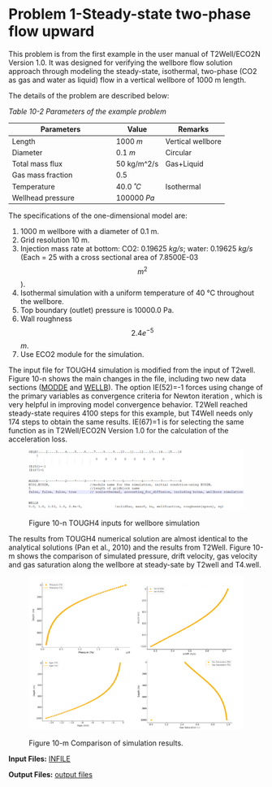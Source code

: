 # Problem 1-Steady-state two-phase flow upward

This problem is from the first example in the user manual of T2Well/ECO2N Version 1.0. It was designed for verifying the wellbore flow solution approach through modeling the steady-state, isothermal, two-phase (CO2 as gas and water as liquid) flow in a vertical wellbore of 1000 m length.&#x20;

The details of the problem are described below:

_Table 10-2 Parameters of the example problem_

<table><thead><tr><th width="191">Parameters</th><th>Value</th><th>Remarks</th></tr></thead><tbody><tr><td>Length</td><td>1000 <em>m</em></td><td>Vertical wellbore</td></tr><tr><td>Diameter</td><td>0.1 <em>m</em></td><td>Circular</td></tr><tr><td>Total mass flux</td><td>50  <span class="math">kg/m^2/s</span></td><td>Gas+Liquid</td></tr><tr><td>Gas mass fraction</td><td>0.5</td><td></td></tr><tr><td>Temperature</td><td>40.0 <em>˚C</em></td><td>Isothermal</td></tr><tr><td>Wellhead pressure</td><td>100000 <em>Pa</em></td><td></td></tr></tbody></table>

The specifications of the one-dimensional model are:

1. 1000 m wellbore with a diameter of 0.1 m.
2. Grid resolution 10 m.
3. Injection mass rate at bottom: CO2: 0.19625 _kg/s_; water: 0.19625 _kg/s_ (Each = 25  with a cross sectional area of 7.8500E-03 $$m^2$$).
4. Isothermal simulation with a uniform temperature of 40 °C throughout the wellbore.
5. Top boundary (outlet) pressure is 10000.0 Pa.
6. Wall roughness $$2.4e^{-5}$$ _m_.
7. Use ECO2 module for the simulation.

The input  file for TOUGH4 simulation is modified from the input of T2well. Figure 10-n shows the main changes in the file, including two new data sections ([MODDE](../../preparation-of-model-input/keywords-and-input-data/modde.md) and [WELLB](../../preparation-of-model-input/keywords-and-input-data/wellb.md)). The option IE(52)=-1 forces using change of the primary variables as convergence criteria  for Newton iteration , which is very helpful in improving model convergence behavior. T2Well reached steady-state requires  4100 steps for this example, but T4Well needs only 174 steps to obtain the same results.    IE(67)=1 is for selecting the same function as in T2Well/ECO2N Version 1.0  for the calculation of the acceleration loss.&#x20;

<figure><img src="../../.gitbook/assets/image (2).png" alt=""><figcaption><p>Figure 10-n TOUGH4 inputs for wellbore simulation</p></figcaption></figure>

The results from TOUGH4 numerical solution are almost identical to the analytical solutions (Pan et al., 2010) and the results from T2Well. Figure 10-m shows the comparison of simulated pressure, drift velocity, gas velocity and gas saturation along the wellbore at steady-sate by T2well and T4.well.&#x20;

<figure><img src="../../.gitbook/assets/image (81).png" alt="" width="563"><figcaption><p>Figure 10-m Comparison of simulation results. </p></figcaption></figure>

**Input Files:**                 [INFILE](https://drive.google.com/file/d/1YhAEWy_3j9hWuRzFeiJwJfygNYNUOLQV/view?usp=sharing)

**Output Files:**            [output files](https://drive.google.com/file/d/1lG3IOndwdUHPCzC94F1HGic4x2sbWYtp/view?usp=sharing)
